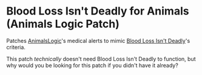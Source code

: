 # Blood Loss Isn't Deadly for Animals (Animals Logic Patch)
 Patches [AnimalsLogic](https://steamcommunity.com/sharedfiles/filedetails/?id=1098354593)'s medical alerts to mimic [Blood Loss Isn't Deadly](https://steamcommunity.com/sharedfiles/filedetails/?id=3008534396)'s criteria.

 This patch *technically* doesn't need Blood Loss Isn't Deadly to function, but why would you be looking for this patch if you didn't have it already?
